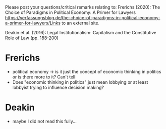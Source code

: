 Please post your questions/critical remarks relating to:
Frerichs (2020): The Choice of Paradigms in Political Economy: A Primer for Lawyers
	https://verfassungsblog.de/the-choice-of-paradigms-in-political-economy-a-primer-for-lawyers/Links to an external site.

Deakin et al. (2016): Legal Institutionalism: Capitalism and the Constitutive Role of Law (pp. 188-200)

# Frerichs
- political economy -> is it just the concept of economic thinking in politics or is there more to it? Can't tell
- Does "economic thinking in politics" just mean lobbying or at least lobbyist trying to influence decision making?
# Deakin
- maybe I did not read this fully...